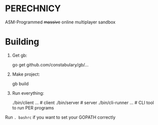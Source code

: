 # PERECHNICY

ASM-Programmed ~~massive~~ online multiplayer sandbox

# Building

1. Get gb:

   go get github.com/constabulary/gb/...

2. Make project:

   gb build

3. Run everything:

   ./bin/client ... # client
   ./bin/server # server
   ./bin/cli-runner ... # CLI tool to run PER programs

Run ``. bashrc`` if you want to set your GOPATH correctly

